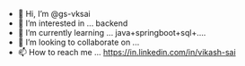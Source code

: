 - 👋 Hi, I’m @gs-vksai
- 👀 I’m interested in ... backend
- 🌱 I’m currently learning ... java+springboot+sql+....
- 💞️ I’m looking to collaborate on ... 
- 📫 How to reach me ... https://in.linkedin.com/in/vikash-sai
<!---
gs-vksai/gs-vksai is a ✨ special ✨ repository because its `README.md` (this file) appears on your GitHub profile.
You can click the Preview link to take a look at your changes.
--->
